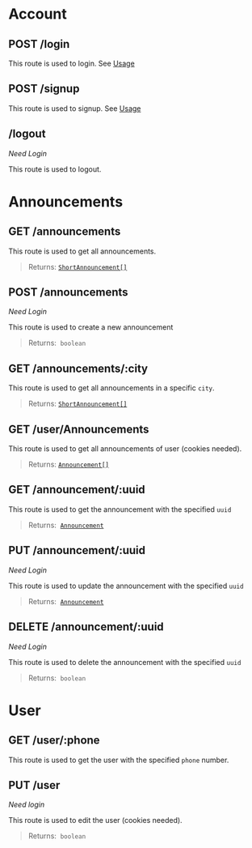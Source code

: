 # Account

## POST /login
This route is used to login. See [Usage](usage#logging-in)

## POST /signup
This route is used to signup. See [Usage](usage#signin-up)

##  /logout
_Need Login_

This route is used to logout.

# Announcements

## GET /announcements
This route is used to get all announcements.
> Returns: [`ShortAnnouncement[]`](types#announcement)

## POST /announcements
_Need Login_

This route is used to create a new announcement
> Returns:  `boolean`

## GET /announcements/:city
This route is used to get all announcements in a specific `city`.
> Returns: [`ShortAnnouncement[]`](types#announcement)

## GET /user/Announcements
This route is used to get all announcements of user (cookies needed).
> Returns: [`Announcement[]`](types#announcement)

## GET /announcement/:uuid
This route is used to get the announcement with the specified `uuid`
> Returns:  [`Announcement`](types#announcement)

## PUT /announcement/:uuid
_Need Login_

This route is used to update the announcement with the specified `uuid`
> Returns:  [`Announcement`](types#announcement)

## DELETE /announcement/:uuid
_Need Login_

This route is used to delete the announcement with the specified `uuid`
> Returns:  `boolean`

# User

## GET /user/:phone
This route is used to get the user with the specified `phone` number.

## PUT /user
_Need login_

This route is used to edit the user (cookies needed).
> Returns:  `boolean`
